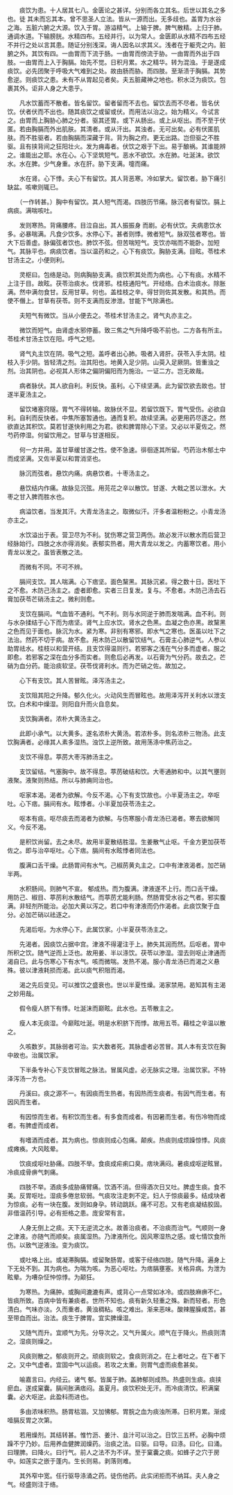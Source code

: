 <!-- { "loadSidebar": true } -->
　　痰饮为患。十人居其七八。金匮论之甚详。分别而各立其名。后世以其名之多也。徒 其未而忘其本。曾不思圣人立法。皆从一源而出。无多歧也。盖胃为水谷之海。五脏六腑之大源。饮入于胃。游溢精气。上输于脾。脾气散精。上归于肺。通调水道。下输膀胱。水精四布。五经并行。以为常人。金匮即从水精不四布五经不并行之处以言其患。随证分别浅深。诲人因名以求其义。浅者在于躯壳之内。脏腑之外。其饮有四。一由胃而下流于肠。一由胃而傍流于胁。一由胃而外出于四肢。一由胃而上入于胸膈。始先不觉。日积月累。水之精华。转为混浊。于是遂成痰饮。必先团聚于呼吸大气难到之处。故由肠而胁。而四肢。至渐渍于胸膈。其势愈逆。则痰饮之患。未有不从胃起见者矣。夫五脏藏神之地也。积水泛为痰饮。包裹其外。讵非人身之大患乎。

　　凡水饮蓄而不散者。皆名留饮。留者留而不去也。留饮去而不尽者。皆名伏饮。伏者伏而不出也。随其痰饮之或留或伏。而用法以治之。始为精义。今试言之。由胃而上胸胁心肺之分者。驱其还胃。或下从肠出。或上从呕出。而不至于伏匿。若由胸膈而外出肌肤。其清者。或从汗出。其浊者。无可出矣。必有伏匿肌肤。而不胜驱者。若由胸膈而深藏于背。背为胸之府。更无出路。岂但驱之不胜驱。且有挟背间之狂阳壮火。发为痈毒者。伏饮之艰于下出。易于酿祸。其谁能辨之。谁能出之耶。水在心。心下坚筑短气。恶水不欲饮。水在肺。吐涎沫。欲饮水。水在脾。少气身重。水在肝。胁下支满。嚏而痛。

　　水在肾。心下悸。夫心下有留饮。其人背恶寒。冷如掌大。留饮者。胁下痛引缺盆。咳嗽则辄已。

　　（一作转甚。）胸中有留饮。其人短气而渴。四肢历节痛。脉沉者有留饮。膈上病痰。满喘咳吐。

　　发则寒热。背痛腰疼。目泣自出。其人振振身 而剧。必有伏饮。夫病患饮水多。必暴喘满。凡食少饮多。水停心下。甚者则悸。微者短气。脉双弦者寒也。皆大下后善虚。脉偏弦者饮也。肺饮不弦。但苦喘短气。支饮亦喘而不能卧。加短气。其脉平也。病痰饮者。当以温药和之。心下有痰饮。胸胁支满。目眩。苓桂术甘汤主之。小便则利。

　　灵枢曰。包络是动。则病胸胁支满。痰饮积其处而为病也。心下有痰。水精不上注于目。故眩。茯苓治痰水。伐肾邪。桂枝通阳气。开经络。白术治痰水。除胀满。然中满勿食甘。反用甘草。何也。盖桂枝之辛。得甘则佐其发散。和其热。而使不僭上。甘草有茯苓。则不支满而反渗泄。甘能下气除满也。

　　夫短气有微饮。当从小便去之。苓桂术甘汤主之。肾气丸亦主之。

　　微饮而短气。由肾虚水邪停蓄。致三焦之气升降呼吸不前也。二方各有所主。苓桂术甘汤主饮在阳。呼气之短。

　　肾气丸主饮在阴。吸气之短。盖呼者出心肺。吸者入肾肝。茯苓入手太阴。桂枝入手少阴。皆轻清之剂。治其阳也。地黄入足少阴。山萸入足厥阴。皆重浊之剂。治其阴也。必视其人形体之偏阴偏阳而为施治。一证二方。岂无故哉。

　　病者脉伏。其人欲自利。利反快。虽利。心下续坚满。此为留饮欲去故也。甘遂半夏汤主之。

　　留饮堵塞窍隧。胃气不得转输。故脉伏不显。若留饮既下。胃气受伤。必欲自利。自利而反快者。中焦所塞暂通也。通而复积。故续坚满。必更用药尽逐之。然欲直达其积饮。莫若甘遂快利用之为君。欲和脾胃除心下坚。又必以半夏佐之。然芍药停湿。何留饮用之。甘草与甘遂相反。

　　何一方并用。盖甘草缓甘遂之性。使不急速。徘徊逐其所留。芍药治木郁土中而成坚满。又佐半夏以和胃消坚也。

　　脉沉而弦者。悬饮内痛。病悬饮者。十枣汤主之。

　　悬饮结内作痛。故脉见沉弦。用芫花之辛以散饮。甘遂、大戟之苦以泄水。大枣之甘入脾而胜水也。

　　病溢饮者。当发其汗。大青龙汤主之。取微似汗。汗多者温粉粉之。小青龙汤亦主之。

　　水饮溢出于表。营卫尽为不利。犹伤寒之营卫两伤。故必发汗以散水而后营卫经脉始行。四肢之水亦得消矣。表郁实热者。用大青龙以发之。内蓄寒饮者。用小青龙以发之。虽皆表散之法。

　　而微有不同。不可不辨。

　　膈间支饮。其人喘满。心下痞坚。面色黧黑。其脉沉紧。得之数十日。医吐下之不愈。木防己汤主之。虚者即愈。实者三日复发。复与。不愈者。木防己汤去石膏加茯苓芒硝汤主之。微利则愈。

　　支饮在膈间。气血皆不通利。气不利。则与水同逆于肺而发喘满。血不利。则与水杂揉结于心下而为痞坚。肾气上应水饮。肾水之色黑。血凝之色亦黑。故黧黑之色而见于面也。脉沉为水。紧为寒。非别有寒邪。即水气之寒也。医虽以吐下之法治。然药不切于病。故不愈。用木防己以散留饮结气。石膏主心肺逆气。人参以助胃祛水。桂枝以和营开结。且支饮得温则行。若邪客之浅在气分多而虚者。服之即愈。若邪客之深在血分多而实者。则愈后必再发。以石膏为气分药。故去之。芒硝为血分药。能治痰软坚。茯苓伐肾利水。而为芒硝之佐。故加之。

　　心下有支饮。其人苦冒眩。泽泻汤主之。

　　支饮阻其阳之升降。郁久化火。火动风生而冒眩也。故用泽泻开关利水以泄支饮。白术和中燥湿。则阳自升而火自息矣。

　　支饮胸满者。浓朴大黄汤主之。

　　此即小承气。以大黄多。遂名浓朴大黄汤。若浓朴多。则名浓朴三物汤。此支饮胸满者。必缘其人素多湿热。浊饮上逆所致。故用荡涤中焦药治之。

　　支饮不得息。葶苈大枣泻肺汤主之。

　　支饮留结。气塞胸中。故不得息。葶苈破结和饮。大枣通肺和中。以其气壅则液聚。液聚则热结。所以与肺痈同治也。

　　呕家本渴。渴者为欲解。今反不渴。心下有支饮故也。小半夏汤主之。卒呕吐。心下痞。膈间有水。眩悸者。小半夏加茯苓汤主之。

　　呕本有痰。呕尽痰去而渴者为欲解。与伤寒服小青龙汤已渴者。寒去欲解同义。今反不渴。

　　是积饮尚留。去之未尽。故用半夏散结胜湿。生姜散气止呕。千金方更加茯苓佐之。即与治卒呕吐。心下痞。膈间有水眩悸者同法也。

　　腹满口舌干燥。此肠胃间有水气。己椒苈黄丸主之。口中有津液渴者。加芒硝半两。

　　水积肠间。则肺气不宣。 郁成热。而为腹满。津液遂不上行。而口舌干燥。用防己、椒目、葶苈利水散结气。而葶苈尤能利肠。然肠胃受水谷之气者。邪实腹满。非轻剂所能治。必加大黄以泻之。若口中有津液而仍作渴者。此痰饮聚于血分。必加芒硝以祛逐之。

　　先渴后呕。为水停心下。此属饮家。小半夏茯苓汤主之。

　　先渴者。因痰饮占据中宫。津液不得灌注于上。肺失其润而然。后呕者。胃中所积之饮。随气逆而上泛也。故用姜、半以涤饮。茯苓以渗湿。湿去则呕止津通而渴自已。此与伤寒心下有水气。咳而微喘。发热不渴。服小青龙汤已而渴之义悬殊。彼以津液耗损而渴。此以痰气积阻而渴。

　　渴之先后变见。可以推饮之盛衰也。世以半夏性燥。渴家禁用。曷知其有主渴之妙用哉。

　　假令瘦人脐下有悸。吐涎沫而巅眩。此水也。五苓散主之。

　　瘦人本无痰湿。今巅眩吐涎。明是水积脐下而悸。故用五苓。藉桂之辛温以散之。

　　久咳数岁。其脉弱者可治。实大数者死。其脉虚者必苦冒。其人本有支饮在胸中故也。治属饮家。

　　下半条专补心下支饮冒眩之脉法。冒属风虚。必无脉实之理。治属饮家。不特泽泻汤一方也。

　　丹溪曰。痰之源不一。有因痰而生热者。有因热而生痰者。有因气而生者。有因风而生者。

　　有因惊而生者。有积饮而生者。有多食而成者。有因暑而生者。有伤冷物而成者。有脾虚而成者。

　　有嗜酒而成者。其为病也。惊痰则成心包痛。颠疾。热痰则成烦躁惊悸。风痰成瘫痪。大风眩晕。

　　饮痰成呕吐胁痛。四肢不举。食痰成疟痢口臭。痞块满闷。暑痰成呕逆眩冒。冷痰成骨痹气刺痛。

　　四肢不举。酒痰多成胁痛臂痛。饮酒不消。但得酒次日又吐。脾虚生痰。食不美。反胃呕吐。湿痰多倦怠软弱。气痰攻注走刺不定。妇人于惊痰最多。结成块者为惊痰。必有一块在腹。发则如身孕。转动跳跃。痛不可忍。又有老痰凝结胶固。非借温药引导。必有拒格之患。庞安常有言。

　　人身无倒上之痰。天下无逆流之水。故善治痰者。不治痰而治气。气顺则一身之津液。亦随气而顺矣。痰属湿热。乃津液所化。因风寒湿热之感。或七情饮食所伤。以致气逆液浊。变为痰饮。

　　或吐咯上出。或凝滞胸膈。或留聚肠胃。或客于经络四肢。随气升降。遍身上下无处不到。其为病也。为喘为咳。为恶心呕吐。为痞膈壅塞。关格异病。为泄为眩晕。为嘈杂怔忡惊悸。为颠狂。

　　为寒热。为痛肿。或胸间漉漉有声。或背心一点常如冰冷。或四肢麻痹不仁。皆痰所致。百病中皆有兼痰者。世所不知也。痰有新久轻重之殊。新而轻者。形色清白。气味亦淡。久而重者。黄浊稠粘。咳之难出。渐来恶味。酸辣腥臊咸苦。甚至带血而出。治法。痰生于脾胃。宜实脾燥湿。

　　又随气而升。宜顺气为先。分导次之。又气升属火。顺气在于降火。热痰则清之。湿痰则燥之。

　　风痰则散之。郁痰则开之。顽痰则软之。食痰则消之。在上者吐之。在下者下之。又中气虚者。宜固中气以运痰。若攻之太重。则胃气虚而痰愈甚矣。

　　喻嘉言曰。内经云。诸气 郁。皆属于肺。盖肺郁则成热。热盛则生痰。痰挟瘀血。遂成窠囊。膈间胀满痞闷。虽夏月。痰饮积处无汗。而冷痰清饮。积满窠囊。必大呕逆。此盈科而进也。

　　多由浓味积热。肠胃枯涸。又加怫郁。胃脘之血为痰浊所滞。日积月累。渐成噎膈反胃之次第。

　　若用燥剂。其结转甚。惟竹沥、姜汁、韭汁可以治之。日饮三五杯。必胸中烦躁不宁乃妙。后用养血健脾润燥药。治痰之法。曰驱。曰导。曰涤。曰化。曰涌。曰理脾。曰降火。曰行气。前人之法不为不详。至于窠囊之痰。如蜂子之穴于房中。如莲实之嵌于蓬内。生长则易。剥落则难。

　　其外窄中宽。任行驱导涤涌之药。徒伤他药。此实闭拒而不纳耳。夫人身之气。经盛则注于络。

